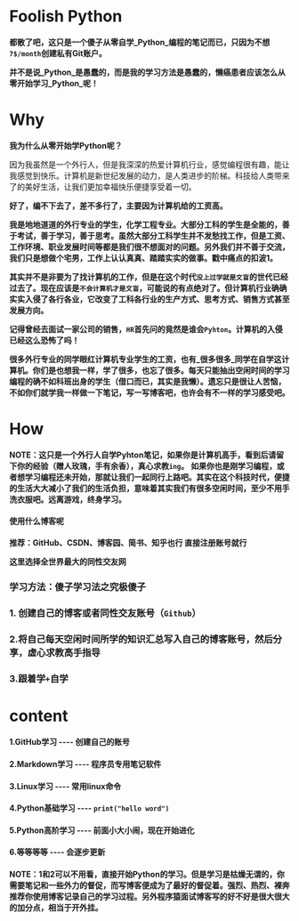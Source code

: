 # Foolish Python

**都散了吧，这只是一个傻子从零自学_Python_编程的笔记而已，只因为不想`7$/month`创建私有Git账户。**

**并不是说_Python_是愚蠢的，而是我的学习方法是愚蠢的，懒癌患者应该怎么从零开始学习_Python_呢！**

# Why

**我为什么从零开始学Python呢？**

因为我虽然是一个外行人，但是我深深的热爱计算机行业，感觉编程很有趣，能让我感觉到快乐。计算机是新世纪发展的动力，是人类进步的阶梯。科技给人类带来了的美好生活，让我们更加幸福快乐便捷享受着一切。



**好了，编不下去了，差不多行了，主要因为计算机给的工资高。**

**我是地地道道的外行专业的学生，化学工程专业。大部分工科的学生是全能的，善于考试，善于学习，善于思考。虽然大部分工科学生并不发愁找工作，但是工资、工作环境、职业发展时间等都是我们很不想面对的问题。另外我们并不善于交流，我们只是想做个宅男，工作上认认真真、踏踏实实的做事。戳中痛点的扣波1。**



**其实并不是非要为了找计算机的工作，但是在这个时代`没上过学就是文盲`的世代已经过去了。现在应该是`不会计算机才是文盲`，可能说的有点绝对了。但计算机行业确确实实入侵了各行各业，它改变了工科各行业的生产方式、思考方式、销售方式甚至发展方向。**



**记得曾经去面试一家公司的销售，`HR`首先问的竟然是谁会`Pyhton`。计算机的入侵已经这么恐怖了吗！**



**很多外行专业的同学眼红计算机专业学生的工资，也有_很多很多_同学在自学这计算机。你们是也想我一样，学了很多，也忘了很多。每天只能抽出空闲时间的学习编程的确不如科班出身的学生（借口而已，其实是我懒）。遗忘只是很让人苦恼，不如你们就学我一样做一下笔记，写一写博客吧，也许会有不一样的学习感受吧。**



# How

**NOTE：这只是一个外行人自学Pyhton笔记，如果你是计算机高手，看到后请留下你的经验（赠人玫瑰，手有余香），真心求教`ing`。**
**如果你也是刚学习编程，或者想学习编程还未开始，那就让我们一起同行上路吧。其实在这个科技时代，便捷的生活大大减小了我们的生活负担，意味着其实我们有很多空闲时间，至少不用手洗衣服吧。远离游戏，终身学习。**



#### 使用什么博客呢

**推荐：GitHub、CSDN、博客园、简书、知乎也行      直接注册账号就行**

**这里选择全世界最大的同性交友网**



### **学习方法：傻子学习法之究极傻子**



### 1. 创建自己的博客或者同性交友账号（`Github`）

### 2.将自己每天空闲时间所学的知识汇总写入自己的博客账号，然后分享，虚心求教高手指导

### 3.跟着学`+`自学



# content

#### 1.GitHub学习   ----  创建自己的账号

#### 2.Markdown学习  ----  程序员专用笔记软件

#### 3.Linux学习  ----  常用linux命令

#### 4.Python基础学习  ----  `print("hello word")`

#### 5.Python高阶学习  ----  前面小大小闹，现在开始进化

#### 6.等等等等  ----  会逐步更新



#### **NOTE：1和2可以不用看，直接开始Python的学习。但是学习是枯燥无谓的，你需要笔记和一些外力的督促，而写博客便成为了最好的督促着。强烈、热烈、裸奔推荐你使用博客记录自己的学习过程。另外程序猿面试博客写的好不好是很大很大的加分点，相当于开外挂。**